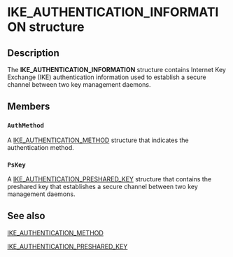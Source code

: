 # IKE_AUTHENTICATION_INFORMATION structure

## Description

The **IKE_AUTHENTICATION_INFORMATION** structure contains Internet Key Exchange (IKE) authentication information used to establish a secure channel between two key management daemons.

## Members

### `AuthMethod`

A [IKE_AUTHENTICATION_METHOD](https://learn.microsoft.com/previous-versions/windows/desktop/api/iscsidsc/ne-iscsidsc-ike_authentication_method) structure that indicates the authentication method.

### `PsKey`

A [IKE_AUTHENTICATION_PRESHARED_KEY](https://learn.microsoft.com/previous-versions/windows/desktop/api/iscsidsc/ns-iscsidsc-ike_authentication_preshared_key) structure that contains the preshared key that establishes a secure channel between two key management daemons.

## See also

[IKE_AUTHENTICATION_METHOD](https://learn.microsoft.com/previous-versions/windows/desktop/api/iscsidsc/ne-iscsidsc-ike_authentication_method)

[IKE_AUTHENTICATION_PRESHARED_KEY](https://learn.microsoft.com/previous-versions/windows/desktop/api/iscsidsc/ns-iscsidsc-ike_authentication_preshared_key)